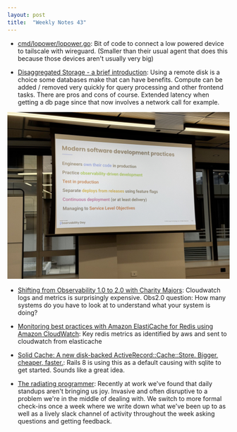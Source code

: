 ```yaml
---
layout: post
title:  "Weekly Notes 43"
---
```


* [cmd/lopower/lopower.go](https://github.com/tailscale/tailscale/blob/lp/cmd/lopower/lopower.go): Bit of code to connect a low powered device to tailscale with wireguard. (Smaller than their usual agent that does this because those devices aren't usually very big)

* [Disaggregated Storage - a brief introduction](https://avi.im/blag/2024/disaggregated-storage/): Using a remote disk is a choice some databases make that can have benefits. Compute can be added / removed very quickly for query processing and other frontend tasks. There are pros and cons of course. Extended latency when getting a db page since that now involves a network call for example.

![Modern development practices](/assets/2024/liz_fong_jones_modern_development_practices.png)

* [Shifting from Observability 1.0 to 2.0 with Charity Majors](https://www.youtube.com/watch?v=IVpQeMDWysA): Cloudwatch logs and metrics is surprisingly expensive. Obs2.0 question: How many systems do you have to look at to understand what your system is doing?

* [Monitoring best practices with Amazon ElastiCache for Redis using Amazon CloudWatch](https://aws.amazon.com/blogs/database/monitoring-best-practices-with-amazon-elasticache-for-redis-using-amazon-cloudwatch/): Key redis metrics as identified by aws and sent to cloudwatch from elasticache

* [Solid Cache: A new disk-backed ActiveRecord::Cache::Store. Bigger, cheaper, faster.](https://dev.37signals.com/solid-cache/): Rails 8 is using this as a default causing with sqlite to get started. Sounds like a great idea.

* [The radiating programmer](https://dev.37signals.com/the-radiating-programmer/): Recently at work we've found that daily standups aren't bringing us joy. Invasive and often disruptive to a problem we're in the middle of dealing with. We switch to more formal check-ins once a week where we write down what we've been up to as well as a lively slack channel of activity throughout the week asking questions and getting feedback.